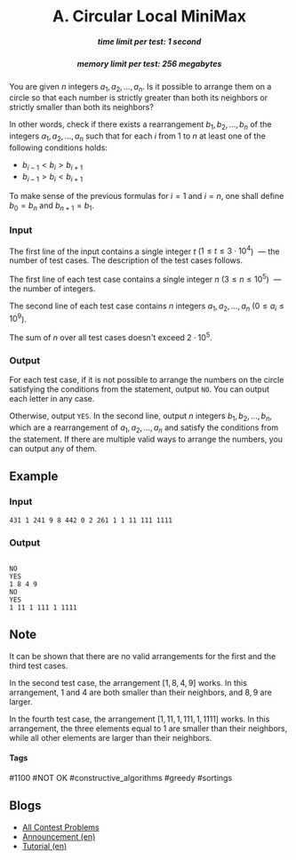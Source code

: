 <h1 style='text-align: center;'> A. Circular Local MiniMax</h1>

<h5 style='text-align: center;'>time limit per test: 1 second</h5>
<h5 style='text-align: center;'>memory limit per test: 256 megabytes</h5>

You are given $n$ integers $a_1, a_2, \ldots, a_n$. Is it possible to arrange them on a circle so that each number is strictly greater than both its neighbors or strictly smaller than both its neighbors?

In other words, check if there exists a rearrangement $b_1, b_2, \ldots, b_n$ of the integers $a_1, a_2, \ldots, a_n$ such that for each $i$ from $1$ to $n$ at least one of the following conditions holds:

* $b_{i-1} < b_i > b_{i+1}$
* $b_{i-1} > b_i < b_{i+1}$

To make sense of the previous formulas for $i=1$ and $i=n$, one shall define $b_0=b_n$ and $b_{n+1}=b_1$.

### Input

The first line of the input contains a single integer $t$ ($1 \le t \le 3\cdot 10^4$)  — the number of test cases. The description of the test cases follows.

The first line of each test case contains a single integer $n$ ($3 \le n \le 10^5$)  — the number of integers.

The second line of each test case contains $n$ integers $a_1, a_2, \ldots, a_n$ ($0 \le a_i \le 10^9$).

The sum of $n$ over all test cases doesn't exceed $2\cdot 10^5$.

### Output

For each test case, if it is not possible to arrange the numbers on the circle satisfying the conditions from the statement, output $\texttt{NO}$. You can output each letter in any case.

Otherwise, output $\texttt{YES}$. In the second line, output $n$ integers $b_1, b_2, \ldots, b_n$, which are a rearrangement of $a_1, a_2, \ldots, a_n$ and satisfy the conditions from the statement. If there are multiple valid ways to arrange the numbers, you can output any of them.

## Example

### Input


```text
431 1 241 9 8 442 0 2 261 1 1 11 111 1111
```
### Output

```text

NO
YES
1 8 4 9 
NO
YES
1 11 1 111 1 1111 

```
## Note

It can be shown that there are no valid arrangements for the first and the third test cases.

In the second test case, the arrangement $[1, 8, 4, 9]$ works. In this arrangement, $1$ and $4$ are both smaller than their neighbors, and $8, 9$ are larger.

In the fourth test case, the arrangement $[1, 11, 1, 111, 1, 1111]$ works. In this arrangement, the three elements equal to $1$ are smaller than their neighbors, while all other elements are larger than their neighbors.



#### Tags 

#1100 #NOT OK #constructive_algorithms #greedy #sortings 

## Blogs
- [All Contest Problems](../Codeforces_Round_794_(Div._1).md)
- [Announcement (en)](../blogs/Announcement_(en).md)
- [Tutorial (en)](../blogs/Tutorial_(en).md)
